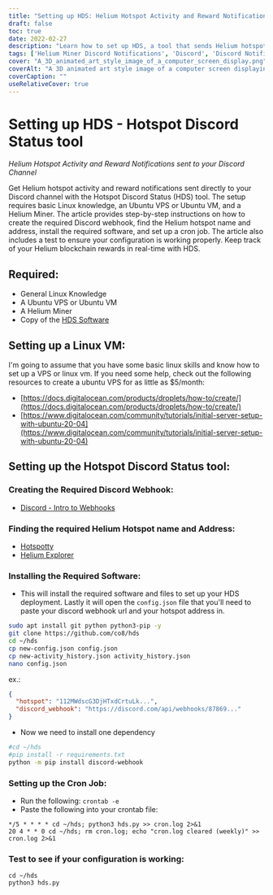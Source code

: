 ```yaml
---
title: "Setting up HDS: Helium Hotspot Activity and Reward Notifications on Discord"
draft: false
toc: true
date: 2022-02-27
description: "Learn how to set up HDS, a tool that sends Helium hotspot activity and reward notifications to your Discord channel, with this step-by-step guide."
tags: ['Helium Miner Discord Notifications', 'Discord', 'Discord Notifications', 'Helium Notifications', 'Helium Miner', 'HNT', 'Helium Blockchain', 'Virtual Private Server', 'Cron', 'Cron Jobs']
cover: "A_3D_animated_art_style_image_of_a_computer_screen_display.png"
coverAlt: "A 3D animated art style image of a computer screen displaying a Helium hotspot dashboard with notifications popping up on the screen. The image is surrounded by icons representing Linux, Ubuntu, VPS, VM, and Git. "
coverCaption: ""
useRelativeCover: true
---
```


# Setting up HDS - Hotspot Discord Status tool
*Helium Hotspot Activity and Reward Notifications sent to your Discord Channel*

Get Helium hotspot activity and reward notifications sent directly to your Discord channel with the Hotspot Discord Status (HDS) tool. The setup requires basic Linux knowledge, an Ubuntu VPS or Ubuntu VM, and a Helium Miner. The article provides step-by-step instructions on how to create the required Discord webhook, find the Helium hotspot name and address, install the required software, and set up a cron job. The article also includes a test to ensure your configuration is working properly. Keep track of your Helium blockchain rewards in real-time with HDS.

## Required:
- General Linux Knowledge
- A Ubuntu VPS or Ubuntu VM
- A Helium Miner
- Copy of the [HDS Software](https://github.com/co8/hds)

## Setting up a Linux VM:
I'm going to assume that you have some basic linux skills and know how to set up a VPS or linux vm. 
If you need some help, check out the following resources to create a ubuntu VPS for as little as $5/month:
 - [https://docs.digitalocean.com/products/droplets/how-to/create/](https://docs.digitalocean.com/products/droplets/how-to/create/)
 - [https://www.digitalocean.com/community/tutorials/initial-server-setup-with-ubuntu-20-04](https://www.digitalocean.com/community/tutorials/initial-server-setup-with-ubuntu-20-04)

## Setting up the Hotspot Discord Status tool:
### Creating the Required Discord Webhook:
 - [Discord - Intro to Webhooks](https://support.discord.com/hc/en-us/articles/228383668-Intro-to-Webhooks)

### Finding the required Helium Hotspot name and Address:
 - [Hotspotty](https://app.hotspotty.net/workspace/hotspots)
 - [Helium Explorer](https://explorer.helium.com/)

### Installing the Required Software:
- This will install the required software and files to set up your HDS deployment. Lastly it will open the ```config.json``` file that you'll need to paste your discord webhook url and your hotspot address in.
```bash
sudo apt install git python python3-pip -y
git clone https://github.com/co8/hds
cd ~/hds
cp new-config.json config.json
cp new-activity_history.json activity_history.json
nano config.json
```
ex.:
```json
{
  "hotspot": "112MWdscG3DjHTxdCrtuLk...",
  "discord_webhook": "https://discord.com/api/webhooks/87869..."
}
```

- Now we need to install one dependency
```bash
#cd ~/hds
#pip install -r requirements.txt
python -m pip install discord-webhook
```
### Setting up the Cron Job:
- Run the following: ```crontab -e```
- Paste the following into your crontab file:
```
*/5 * * * * cd ~/hds; python3 hds.py >> cron.log 2>&1
20 4 * * 0 cd ~/hds; rm cron.log; echo "cron.log cleared (weekly)" >> cron.log 2>&1
```

### Test to see if your configuration is working:
```
cd ~/hds
python3 hds.py
```